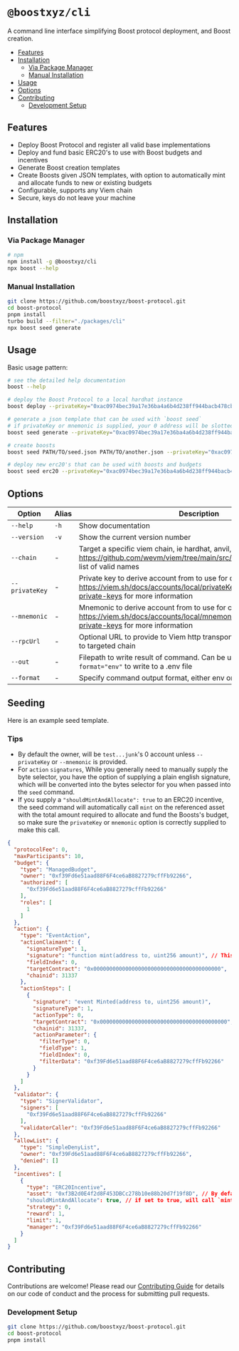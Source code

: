 # `@boostxyz/cli`

A command line interface simplifying Boost protocol deployment, and Boost creation.

- [Features](#features)
- [Installation](#installation)
  - [Via Package Manager](#via-package-manager)
  - [Manual Installation](#manual-installation)
- [Usage](#usage)
- [Options](#options)
- [Contributing](#contributing)
  - [Development Setup](#development-setup)

## Features

- Deploy Boost Protocol and register all valid base implementations
- Deploy and fund basic ERC20's to use with Boost budgets and incentives
- Generate Boost creation templates
- Create Boosts given JSON templates, with option to automatically mint and allocate funds to new or existing budgets
- Configurable, supports any Viem chain
- Secure, keys do not leave your machine

## Installation

### Via Package Manager

```bash
# npm
npm install -g @boostxyz/cli
npx boost --help
```

### Manual Installation

```bash
git clone https://github.com/boostxyz/boost-protocol.git
cd boost-protocol
pnpm install
turbo build --filter="./packages/cli"
npx boost seed generate
```

## Usage

Basic usage pattern:

```bash
# see the detailed help documentation
boost --help

# deploy the Boost Protocol to a local hardhat instance
boost deploy --privateKey="0xac0974bec39a17e36ba4a6b4d238ff944bacb478cbed5efcae784d7bf4f2ff80" --chain="hardhat"

# generate a json template that can be used with `boost seed`
# if privateKey or mnemonic is supplied, your 0 address will be slotted into the requisite owner locations
boost seed generate --privateKey="0xac0974bec39a17e36ba4a6b4d238ff944bacb478cbed5efcae784d7bf4f2ff80" --chain="hardhat"

# create boosts
boost seed PATH/TO/seed.json PATH/TO/another.json --privateKey="0xac0974bec39a17e36ba4a6b4d238ff944bacb478cbed5efcae784d7bf4f2ff80" --chain="hardhat"

# deploy new erc20's that can be used with boosts and budgets
boost seed erc20 --privateKey="0xac0974bec39a17e36ba4a6b4d238ff944bacb478cbed5efcae784d7bf4f2ff80" --chain="hardhat"
```

## Options

| Option | Alias | Description | Default |
|--------|-------|-------------|---------|
| `--help` | `-h` | Show documentation | - |
| `--version` | `-v` | Show the current version number | - |
| `--chain` | - | Target a specific viem chain, ie hardhat, anvil, sepolia, base, etc. See https://github.com/wevm/viem/tree/main/src/chains/definitions for a list of valid names | - |
| `--privateKey` | - | Private key to derive account from to use for contract operations, see https://viem.sh/docs/accounts/local/privateKeyToAccount#generating-private-keys for more information | - |
| `--mnemonic` | - | Mnemonic to derive account from to use for contract operations, see https://viem.sh/docs/accounts/local/mnemonicToAccount#generating-private-keys for more information | - |
| `--rpcUrl` | - | Optional URL to provide to Viem http transport, will typically be specific to targeted chain | - |
| `--out` | - | Filepath to write result of command. Can be useful if used with `--format="env"` to write to a .env file | - |
| `--format` | - | Specify command output format, either env or json | env |

## Seeding

Here is an example seed template.

### Tips
- By default the owner, will be `test...junk`'s 0 account unless `--privateKey` or `--mnemonic` is provided.
- For `action` `signatures`, While you generally need to manually supply the byte selector, you have the option of supplying a plain english signature, which will be converted into the bytes selector for you when passed into the `seed` command.
- If you supply a `"shouldMintAndAllocate": true` to an ERC20 incentive, the seed command will automatically call `mint` on the referenced asset with the total amount required to allocate and fund the Boosts's budget, so make sure the `privateKey` or `mnemonic` option is correctly supplied to make this call.

```json
{
  "protocolFee": 0,
  "maxParticipants": 10,
  "budget": {
    "type": "ManagedBudget",
    "owner": "0xf39Fd6e51aad88F6F4ce6aB8827279cffFb92266",
    "authorized": [
      "0xf39Fd6e51aad88F6F4ce6aB8827279cffFb92266"
    ],
    "roles": [
      1
    ]
  },
  "action": {
    "type": "EventAction",
    "actionClaimant": {
      "signatureType": 1,
      "signature": "function mint(address to, uint256 amount)", // This will be converted into a bytes selector for you
      "fieldIndex": 0,
      "targetContract": "0x0000000000000000000000000000000000000000",
      "chainid": 31337
    },
    "actionSteps": [
      {
        "signature": "event Minted(address to, uint256 amount)",
        "signatureType": 1,
        "actionType": 0,
        "targetContract": "0x0000000000000000000000000000000000000000",
        "chainid": 31337,
        "actionParameter": {
          "filterType": 0,
          "fieldType": 1,
          "fieldIndex": 0,
          "filterData": "0xf39Fd6e51aad88F6F4ce6aB8827279cffFb92266"
        }
      }
    ]
  },
  "validator": {
    "type": "SignerValidator",
    "signers": [
      "0xf39Fd6e51aad88F6F4ce6aB8827279cffFb92266"
    ],
    "validatorCaller": "0xf39Fd6e51aad88F6F4ce6aB8827279cffFb92266"
  },
  "allowList": {
    "type": "SimpleDenyList",
    "owner": "0xf39Fd6e51aad88F6F4ce6aB8827279cffFb92266",
    "denied": []
  },
  "incentives": [
    {
      "type": "ERC20Incentive",
      "asset": "0xf3B2d0E4f2d8F453DBCc278b10e88b20d7f19f8D", // By default, this is STAGING https://sepolia.etherscan.io/token/0xf3B2d0E4f2d8F453DBCc278b10e88b20d7f19f8D
      "shouldMintAndAllocate": true, // if set to true, will call `mint` on the referenced asset with the total amount required to fund this Boosts's budget.
      "strategy": 0,
      "reward": 1,
      "limit": 1,
      "manager": "0xf39Fd6e51aad88F6F4ce6aB8827279cffFb92266"
    }
  ]
}
```

## Contributing

Contributions are welcome! Please read our [Contributing Guide](../../.github/CONTRIBUTING.md) for details on our code of conduct and the process for submitting pull requests.

### Development Setup

```bash
git clone https://github.com/boostxyz/boost-protocol.git
cd boost-protocol
pnpm install
```
